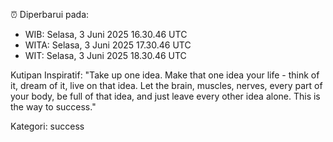 ⏰ Diperbarui pada:
- WIB: Selasa, 3 Juni 2025 16.30.46 UTC
- WITA: Selasa, 3 Juni 2025 17.30.46 UTC
- WIT: Selasa, 3 Juni 2025 18.30.46 UTC

Kutipan Inspiratif:
"Take up one idea. Make that one idea your life - think of it, dream of it, live on that idea. Let the brain, muscles, nerves, every part of your body, be full of that idea, and just leave every other idea alone. This is the way to success."


Kategori: success

